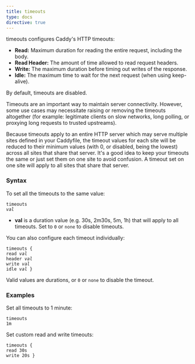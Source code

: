 ```yaml
---
title: timeouts
type: docs
directive: true
---
```


timeouts configures Caddy's HTTP timeouts:

- **Read:** Maximum duration for reading the entire request, including the body.
- **Read Header:** The amount of time allowed to read request headers.
- **Write:** The maximum duration before timing out writes of the response.
- **Idle:** The maximum time to wait for the next request (when using keep-alive).

By default, timeouts are disabled.

Timeouts are an important way to maintain server connectivity. However, some use cases may necessitate raising or removing the timeouts altogether (for example: legitimate clients on slow networks, long polling, or proxying long requests to trusted upstreams).

Because timeouts apply to an entire HTTP server which may serve multiple sites defined in your Caddyfile, the timeout values for each site will be reduced to their minimum values (with 0, or disabled, being the lowest) across all sites that share that server. It's a good idea to keep your timeouts the same or just set them on one site to avoid confusion. A timeout set on one site will apply to all sites that share that server.

### Syntax

To set all the timeouts to the same value:

<code class="block"><span class="hl-directive">timeouts</span> <span class="hl-arg"><i>val</i></span></code>

*   **val** is a duration value (e.g. 30s, 2m30s, 5m, 1h) that will apply to all timeouts. Set to `0` or `none` to disable timeouts.

You can also configure each timeout individually:

<code class="block"><span class="hl-directive">timeouts</span> {
	<span class="hl-subdirective">read</span>   <i>val</i>
	<span class="hl-subdirective">header</span> <i>val</i>
	<span class="hl-subdirective">write</span>  <i>val</i>
	<span class="hl-subdirective">idle</span>   <i>val</i>
}</code>

Valid values are durations, or `0` or `none` to disable the timeout.

### Examples

Set all timeouts to 1 minute:

<code class="block"><span class="hl-directive">timeouts</span> <span class="hl-arg">1m</span></code>

Set custom read and write timeouts:

<code class="block"><span class="hl-directive">timeouts</span> {
	<span class="hl-subdirective">read</span>  30s
	<span class="hl-subdirective">write</span> 20s
}</code>
